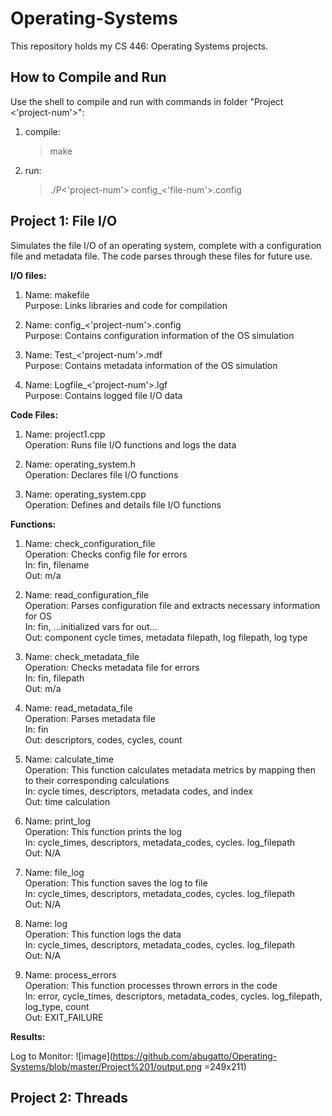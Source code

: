 # Operating-Systems

This repository holds my CS 446: Operating Systems projects.

## How to Compile and Run				  

Use the shell to compile and run with commands in folder "Project <'project-num'>":
1. compile: <br />
	> make
2. run: <br />
	> ./P<'project-num'> config_<'file-num'>.config

## Project 1: File I/O 	

Simulates the file I/O of an operating system, complete with a configuration file and metadata file. The code parses through these files for future use. <br />

**I/O files:** 

1.
	Name: makefile <br />
	Purpose: Links libraries and code for compilation <br />

2. 
	Name: config_<'project-num'>.config <br />
	Purpose: Contains configuration information of the OS simulation <br />

3. 
	Name: Test_<'project-num'>.mdf <br />
	Purpose: Contains metadata information of the OS simulation <br />

4. 
	Name: Logfile_<'project-num'>.lgf <br />
	Purpose: Contains logged file I/O data <br />


**Code Files:**

1. 	
	Name: project1.cpp <br />
	Operation: Runs file I/O functions and logs the data <br />

2.
	Name: operating_system.h <br />
	Operation: Declares file I/O functions <br />

3.
	Name: operating_system.cpp <br />
	Operation: Defines and details file I/O functions <br />


**Functions:**

1.	
	Name: check_configuration_file <br />
	Operation: Checks config file for errors <br />
	In: fin, filename <br />
	Out: m/a <br />

2.
	Name: read_configuration_file <br />
	Operation: Parses configuration file and extracts necessary information for OS <br />
	In: fin, ...initialized vars for out... <br />
	Out: component cycle times, metadata filepath, log filepath, log type <br />

3.
	Name: check_metadata_file <br />
	Operation: Checks metadata file for errors <br />
	In: fin, filepath <br />
	Out: m/a <br />

4.
	Name: read_metadata_file <br />
	Operation: Parses metadata file <br /> 
	In: fin <br />
	Out: descriptors, codes, cycles, count <br />

4.
	Name: calculate_time <br />
	Operation: This function calculates metadata metrics by mapping then to their corresponding calculations <br />
	In: cycle times, descriptors, metadata codes, and index <br />
	Out: time calculation <br />

5.
	Name: print_log <br />
	Operation: This function prints the log <br />
	In: cycle_times, descriptors, metadata_codes, cycles. log_filepath <br />
	Out: N/A <br />

6.
	Name: file_log <br />
	Operation: This function saves the log to file <br />
	In: cycle_times, descriptors, metadata_codes, cycles. log_filepath <br />
	Out: N/A <br />

7.
	Name: log <br />
	Operation: This function logs the data <br />
	In: cycle_times, descriptors, metadata_codes, cycles. log_filepath <br />
	Out: N/A <br />

8.
	Name: process_errors <br />
	Operation: This function processes thrown errors in the code <br />
	In: error, cycle_times, descriptors, metadata_codes, cycles. log_filepath, log_type, count <br />
	Out: EXIT_FAILURE <br />


**Results:**

Log to Monitor: 
![image](https://github.com/abugatto/Operating-Systems/blob/master/Project%201/output.png =249x211)

## Project 2: Threads


